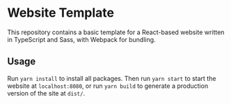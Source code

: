 # Website Template

This repository contains a basic template for a React-based website written in TypeScript and Sass, with Webpack for bundling.

## Usage

Run `yarn install` to install all packages.
Then run `yarn start` to start the website at `localhost:8080`, or run `yarn build` to generate a production version of the site at `dist/`.
